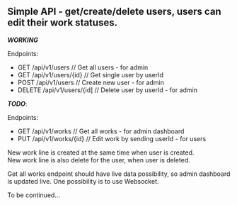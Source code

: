 ## Simple API - get/create/delete users, users can edit their work statuses.

***WORKING***

Endpoints:

- GET /api/v1/users // Get all users - for admin
- GET /api/v1/users/{id} // Get single user by userId
- POST /api/v1/users // Create new user - for admin
- DELETE /api/v1/users/{id] // Delete user by userId - for admin


***TODO***:

Endpoints:

- GET /api/v1/works // Get all works - for admin dashboard
- PUT /api/v1/works/{id} // Edit work by sending userId - for users 

New work line is created at the same time when user is created.<br>
New work line is also delete for the user, when user is deleted.

Get all works endpoint should have live data possibility, so admin
dashboard is updated live. One possibility is to use Websocket.

To be continued...